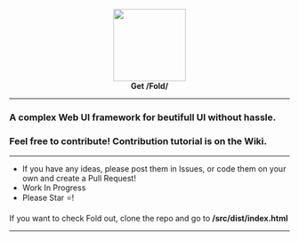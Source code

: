 <p align=center><img src="https://github.com/half-real-SCRACX/Fold/blob/main/Resources/fold-logo-small.png" width="130"><br><b>Get /Fold/</b></p><hr>

### A complex Web UI framework for beutifull UI without hassle.
### Feel free to contribute! Contribution tutorial is on the Wiki.
---
<ul>
 <li>If you have any ideas, please post them in Issues, or code them on your own and create a Pull Request!</li>
 <li>Work In Progress</li>
 <li>Please Star ⭐!</li>
</ul>
If you want to check Fold out, clone the repo and go to <b>/src/dist/index.html</b>
<hr>

